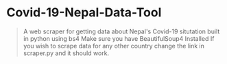 # Covid-19-Nepal-Data-Tool
> A web scraper for getting data about Nepal's Covid-19 situtation built in python using bs4
Make sure you have BeautifulSoup4 Installed 
If you wish to scrape data for any other country change the link in scraper.py and it should work.
